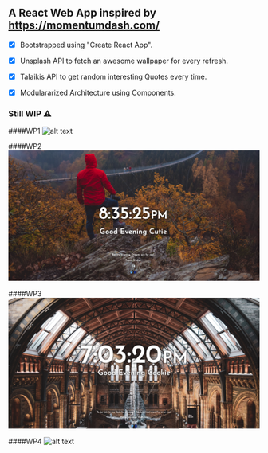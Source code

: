 ## A React Web App inspired by https://momentumdash.com/

- [x] Bootstrapped using "Create React App".
- [x] Unsplash API to fetch an awesome wallpaper for every refresh.
- [x] Talaikis API to get random interesting Quotes every time.
- [x] Modulararized Architecture using Components.


### Still WIP ⚠️

####WP1
![alt text](https://raw.githubusercontent.com/vale-c/momentum/master/screenshot-1.png)

####WP2
![alt text](https://raw.githubusercontent.com/vale-c/momentum/master/screenshot-2.png)

####WP3
![alt text](https://raw.githubusercontent.com/vale-c/momentum/master/screenshot-3.png)

####WP4
![alt text](https://raw.githubusercontent.com/vale-c/momentum/master/screenshot-4.png)
